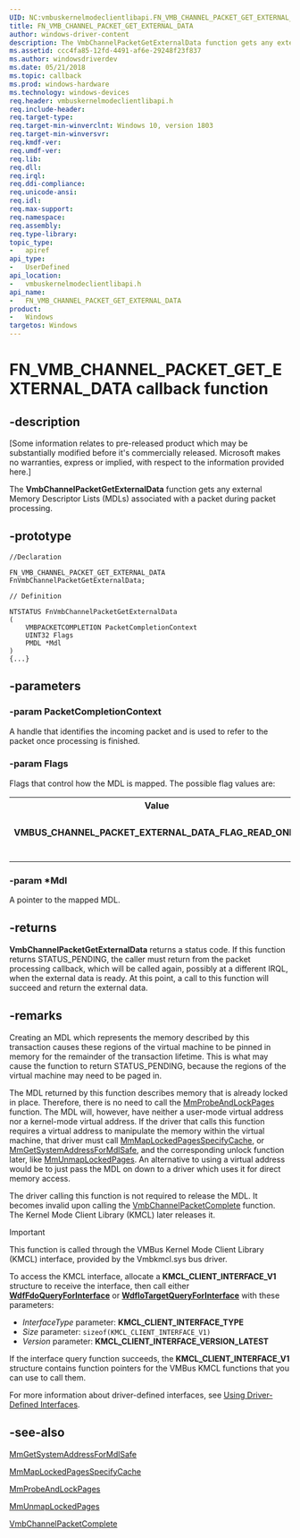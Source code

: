 ```yaml
---
UID: NC:vmbuskernelmodeclientlibapi.FN_VMB_CHANNEL_PACKET_GET_EXTERNAL_DATA
title: FN_VMB_CHANNEL_PACKET_GET_EXTERNAL_DATA
author: windows-driver-content
description: The VmbChannelPacketGetExternalData function gets any external Memory Descriptor Lists (MDLs) associated with a packet during packet processing.
ms.assetid: ccc4fa85-12fd-4491-af6e-29248f23f837
ms.author: windowsdriverdev
ms.date: 05/21/2018
ms.topic: callback
ms.prod: windows-hardware
ms.technology: windows-devices
req.header: vmbuskernelmodeclientlibapi.h
req.include-header:
req.target-type:
req.target-min-winverclnt: Windows 10, version 1803
req.target-min-winversvr:
req.kmdf-ver:
req.umdf-ver:
req.lib:
req.dll:
req.irql: 
req.ddi-compliance:
req.unicode-ansi:
req.idl:
req.max-support:
req.namespace:
req.assembly:
req.type-library: 
topic_type: 
-	apiref
api_type: 
-	UserDefined
api_location: 
-	vmbuskernelmodeclientlibapi.h
api_name: 
-	FN_VMB_CHANNEL_PACKET_GET_EXTERNAL_DATA
product:
-	Windows
targetos: Windows
---
```


# FN_VMB_CHANNEL_PACKET_GET_EXTERNAL_DATA callback function

## -description

<p class="CCE_Message">[Some information relates to pre-released product which may be substantially modified before it's commercially released. Microsoft makes no warranties, express or implied, with respect to the information provided here.]

The <b>VmbChannelPacketGetExternalData</b>  function gets any external
Memory Descriptor Lists (MDLs) associated with a packet during packet processing. 

## -prototype

```
//Declaration

FN_VMB_CHANNEL_PACKET_GET_EXTERNAL_DATA FnVmbChannelPacketGetExternalData; 

// Definition

NTSTATUS FnVmbChannelPacketGetExternalData 
(
	VMBPACKETCOMPLETION PacketCompletionContext
	UINT32 Flags
	PMDL *Mdl
)
{...}

```

## -parameters

### -param PacketCompletionContext

A  handle that identifies the incoming packet and is used to refer to the packet
once processing is finished.

### -param Flags

Flags that control how the MDL is mapped. The possible flag values are: 

<table>
<tr>
<th>Value</th>
<th>Meaning</th>
</tr>
<tr>
<td width="40%"><a id="VMBUS_CHANNEL_PACKET_EXTERNAL_DATA_FLAG_READ_ONLY"></a><a id="vmbus_channel_packet_external_data_flag_read_only"></a><dl>
<dt><b>VMBUS_CHANNEL_PACKET_EXTERNAL_DATA_FLAG_READ_ONLY</b></dt>
</dl>
</td>
<td width="60%">
Map MDL as read-only.

</td>
</tr>
</table>

### -param *Mdl

 A pointer to the mapped MDL.

## -returns

<b>VmbChannelPacketGetExternalData</b> returns a status code. If this function returns STATUS_PENDING,
the caller must return from the packet processing callback, which will be
called again, possibly at a different IRQL, when the external data is ready.
At this point, a call to this function will succeed and return the external
data.

## -remarks

Creating an MDL which represents the memory described by this
transaction causes these regions of the virtual machine to be pinned in memory for the remainder of the transaction lifetime.  This is what may cause the function to return STATUS_PENDING, because the regions of the
virtual machine may need to be paged in.


 The MDL returned by this function describes memory that is already
locked in place. Therefore, there is no need to call the
<a href="https://msdn.microsoft.com/library/windows/hardware/ff554664">MmProbeAndLockPages</a> function.  The MDL will, however, have neither a user-mode virtual
address nor a kernel-mode virtual address.  If the driver that calls this function requires a virtual address to manipulate the memory within the virtual machine, that driver must call <a href="https://msdn.microsoft.com/library/windows/hardware/ff554629">MmMapLockedPagesSpecifyCache</a>, or <a href="https://msdn.microsoft.com/library/windows/hardware/ff554559">MmGetSystemAddressForMdlSafe</a>,
and the corresponding unlock function later, like <a href="https://msdn.microsoft.com/library/windows/hardware/ff556391">MmUnmapLockedPages</a>.
An alternative to using a virtual address would be to just pass the MDL on down to a driver which uses it for direct memory access. 

 The driver calling this function is not required to release the MDL.  It becomes invalid upon calling the <a href="https://msdn.microsoft.com/1DC215DF-1F53-4910-84D5-17E13BE6202A">VmbChannelPacketComplete</a> function. The Kernel Mode Client Library (KMCL) later releases it.  

> [!IMPORTANT]
> This function is called through the VMBus Kernel Mode Client Library (KMCL) interface, provided by the Vmbkmcl.sys bus driver. 
>
> To access the KMCL interface, allocate a **KMCL_CLIENT_INTERFACE_V1** structure to receive the interface, then call either [**WdfFdoQueryForInterface**](../wdffdo/nf-wdffdo-wdffdoqueryforinterface.md) or [**WdfIoTargetQueryForInterface**](../wdfiotarget/nf-wdfiotarget-wdfiotargetqueryforinterface.md) with these parameters:
> 
> - *InterfaceType* parameter: **KMCL_CLIENT_INTERFACE_TYPE**
> - *Size* parameter: `sizeof(KMCL_CLIENT_INTERFACE_V1)`
> - *Version* parameter: **KMCL_CLIENT_INTERFACE_VERSION_LATEST** 
>
> If the interface query function succeeds, the **KMCL_CLIENT_INTERFACE_V1** structure contains function pointers for the VMBus KMCL functions that you can use to call them.
>
> For more information about driver-defined interfaces, see [Using Driver-Defined Interfaces](https://docs.microsoft.com/windows-hardware/drivers/wdf/using-driver-defined-interfaces).

## -see-also

<a href="https://msdn.microsoft.com/library/windows/hardware/ff554559">MmGetSystemAddressForMdlSafe</a>



<a href="https://msdn.microsoft.com/library/windows/hardware/ff554629">MmMapLockedPagesSpecifyCache</a>



<a href="https://msdn.microsoft.com/library/windows/hardware/ff554664">MmProbeAndLockPages</a>



<a href="https://msdn.microsoft.com/library/windows/hardware/ff556391">MmUnmapLockedPages</a>



<a href="https://msdn.microsoft.com/1DC215DF-1F53-4910-84D5-17E13BE6202A">VmbChannelPacketComplete</a>